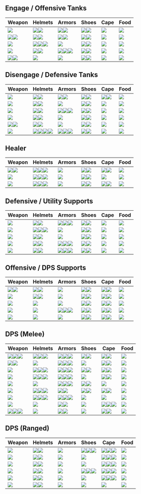 ## Engage / Offensive Tanks

| Weapon | Helmets | Armors | Shoes | Cape | Food |
|---|---|---|---|---|---|
| ![](https://render.albiononline.com/v1/item/T8_2H_HAMMER_AVALON@4.png) | ![](https://render.albiononline.com/v1/item/T8_HEAD_PLATE_SET2@4.png)![](https://render.albiononline.com/v1/item/T8_HEAD_PLATE_KEEPER@4.png) | ![](https://render.albiononline.com/v1/item/T8_ARMOR_PLATE_HELL@4.png)![](https://render.albiononline.com/v1/item/T8_ARMOR_PLATE_FEY@4.png) | ![](https://render.albiononline.com/v1/item/T8_SHOES_PLATE_UNDEAD@4.png)![](https://render.albiononline.com/v1/item/T8_SHOES_LEATHER_SET1@4.png) | ![](https://render.albiononline.com/v1/item/T8_CAPEITEM_FW_MARTLOCK@4.png) | ![](https://render.albiononline.com/v1/item/T7_MEAL_OMELETTE_AVALON@3) |
| ![](https://render.albiononline.com/v1/item/T8_MAIN_MACE@4.png)![](https://render.albiononline.com/v1/item/T8_OFF_HORN_KEEPER@4.png) | ![](https://render.albiononline.com/v1/item/T8_HEAD_PLATE_SET2@4.png)![](https://render.albiononline.com/v1/item/T8_HEAD_PLATE_KEEPER@4.png) | ![](https://render.albiononline.com/v1/item/T8_ARMOR_PLATE_HELL@4.png)![](https://render.albiononline.com/v1/item/T8_ARMOR_PLATE_FEY@4.png) | ![](https://render.albiononline.com/v1/item/T8_SHOES_PLATE_UNDEAD@4.png)![](https://render.albiononline.com/v1/item/T8_SHOES_LEATHER_SET1@4.png) | ![](https://render.albiononline.com/v1/item/T8_CAPEITEM_FW_MARTLOCK@4.png) | ![](https://render.albiononline.com/v1/item/T7_MEAL_OMELETTE_AVALON@3) |
| ![](https://render.albiononline.com/v1/item/T8_2H_SHAPESHIFTER_KEEPER@4.png) | ![](https://render.albiononline.com/v1/item/T8_HEAD_PLATE_SET2@4.png)![](https://render.albiononline.com/v1/item/T8_HEAD_LEATHER_SET3@4.png)![](https://render.albiononline.com/v1/item/T8_HEAD_PLATE_KEEPER@4.png) | ![](https://render.albiononline.com/v1/item/T8_ARMOR_PLATE_KEEPER@4.png) | ![](https://render.albiononline.com/v1/item/T8_SHOES_PLATE_UNDEAD@4.png)![](https://render.albiononline.com/v1/item/T8_SHOES_LEATHER_SET1@4.png) | ![](https://render.albiononline.com/v1/item/T8_CAPEITEM_FW_MARTLOCK@4.png) | ![](https://render.albiononline.com/v1/item/T7_MEAL_OMELETTE_AVALON@3) |
| ![](https://render.albiononline.com/v1/item/T8_2H_TWINSCYTHE_HELL@4.png) | ![](https://render.albiononline.com/v1/item/T8_HEAD_PLATE_SET1@4.png)![](https://render.albiononline.com/v1/item/T8_HEAD_CLOTH_SET2@4.png) | ![](https://render.albiononline.com/v1/item/T8_ARMOR_PLATE_HELL@4.png)![](https://render.albiononline.com/v1/item/T8_ARMOR_PLATE_KEEPER@4.png)![](https://render.albiononline.com/v1/item/T8_ARMOR_PLATE_FEY@4.png) | ![](https://render.albiononline.com/v1/item/T8_SHOES_PLATE_UNDEAD@4.png)![](https://render.albiononline.com/v1/item/T8_SHOES_LEATHER_SET1@4.png) | ![](https://render.albiononline.com/v1/item/T8_CAPEITEM_FW_MARTLOCK@4.png) | ![](https://render.albiononline.com/v1/item/T7_MEAL_OMELETTE_AVALON@3) |
| ![](https://render.albiononline.com/v1/item/T8_MAIN_ARCANESTAFF_UNDEAD@4.png)![](https://render.albiononline.com/v1/item/T8_OFF_HORN_KEEPER@4.png) | ![](https://render.albiononline.com/v1/item/T8_HEAD_LEATHER_SET3@4.png) | ![](https://render.albiononline.com/v1/item/T8_ARMOR_PLATE_KEEPER@4.png) | ![](https://render.albiononline.com/v1/item/T8_SHOES_PLATE_UNDEAD@4.png)![](https://render.albiononline.com/v1/item/T8_SHOES_LEATHER_SET1@4.png) | ![](https://render.albiononline.com/v1/item/T8_CAPEITEM_FW_MARTLOCK@4.png) | ![](https://render.albiononline.com/v1/item/T7_MEAL_OMELETTE_AVALON@3) |

## Disengage / Defensive Tanks

| Weapon | Helmets | Armors | Shoes | Cape | Food |
|---|---|---|---|---|---|
| ![](https://render.albiononline.com/v1/item/T8_2H_MACE@4.png) | ![](https://render.albiononline.com/v1/item/T8_HEAD_LEATHER_SET3@4.png)![](https://render.albiononline.com/v1/item/T8_HEAD_CLOTH_SET2@4.png) | ![](https://render.albiononline.com/v1/item/T8_ARMOR_PLATE_HELL@4.png)![](https://render.albiononline.com/v1/item/T8_ARMOR_PLATE_FEY@4.png) | ![](https://render.albiononline.com/v1/item/T8_SHOES_LEATHER_SET1@4.png)![](https://render.albiononline.com/v1/item/T8_SHOES_CLOTH_FEY@4.png) | ![](https://render.albiononline.com/v1/item/T8_CAPEITEM_FW_MARTLOCK@4.png)![](https://render.albiononline.com/v1/item/T8_CAPEITEM_FW_LYMHURST@4.png) | ![](https://render.albiononline.com/v1/item/T7_MEAL_OMELETTE_AVALON@3) |
| ![](https://render.albiononline.com/v1/item/T8_2H_ROCKSTAFF_KEEPER@4.png) | ![](https://render.albiononline.com/v1/item/T8_HEAD_LEATHER_SET3@4.png)![](https://render.albiononline.com/v1/item/T8_HEAD_CLOTH_SET2@4.png) | ![](https://render.albiononline.com/v1/item/T8_ARMOR_PLATE_FEY@4.png) | ![](https://render.albiononline.com/v1/item/T8_SHOES_LEATHER_SET1@4.png)![](https://render.albiononline.com/v1/item/T8_SHOES_CLOTH_FEY@4.png) | ![](https://render.albiononline.com/v1/item/T8_CAPEITEM_FW_MARTLOCK@4.png) | ![](https://render.albiononline.com/v1/item/T7_MEAL_OMELETTE_AVALON@3) |
| ![](https://render.albiononline.com/v1/item/T8_2H_ARCANESTAFF@4.png) | ![](https://render.albiononline.com/v1/item/T8_HEAD_LEATHER_SET3@4.png)![](https://render.albiononline.com/v1/item/T8_HEAD_CLOTH_SET2@4.png) | ![](https://render.albiononline.com/v1/item/T8_ARMOR_PLATE_HELL@4.png)![](https://render.albiononline.com/v1/item/T8_ARMOR_PLATE_FEY@4.png)![](https://render.albiononline.com/v1/item/T8_ARMOR_LEATHER_ROYAL@4.png) | ![](https://render.albiononline.com/v1/item/T8_SHOES_LEATHER_SET1@4.png)![](https://render.albiononline.com/v1/item/T8_SHOES_CLOTH_FEY@4.png) | ![](https://render.albiononline.com/v1/item/T8_CAPEITEM_FW_MARTLOCK@4.png) | ![](https://render.albiononline.com/v1/item/T7_MEAL_OMELETTE_AVALON@3) |
| ![](https://render.albiononline.com/v1/item/T8_2H_ICEGAUNTLETS_HELL@4.png) | ![](https://render.albiononline.com/v1/item/T8_HEAD_LEATHER_SET3@4.png)![](https://render.albiononline.com/v1/item/T8_HEAD_CLOTH_SET2@4.png) | ![](https://render.albiononline.com/v1/item/T8_ARMOR_PLATE_FEY@4.png) | ![](https://render.albiononline.com/v1/item/T8_SHOES_LEATHER_SET1@4.png)![](https://render.albiononline.com/v1/item/T8_SHOES_CLOTH_FEY@4.png) | ![](https://render.albiononline.com/v1/item/T8_CAPEITEM_FW_MARTLOCK@4.png) | ![](https://render.albiononline.com/v1/item/T7_MEAL_OMELETTE_AVALON@3) |
| ![](https://render.albiononline.com/v1/item/T8_MAIN_ROCKMACE_KEEPER@4.png)![](https://render.albiononline.com/v1/item/T8_OFF_HORN_KEEPER@4.png) | ![](https://render.albiononline.com/v1/item/T8_HEAD_LEATHER_SET3@4.png)![](https://render.albiononline.com/v1/item/T8_HEAD_CLOTH_SET2@4.png) | ![](https://render.albiononline.com/v1/item/T8_ARMOR_PLATE_FEY@4.png) | ![](https://render.albiononline.com/v1/item/T8_SHOES_LEATHER_SET1@4.png)![](https://render.albiononline.com/v1/item/T8_SHOES_CLOTH_FEY@4.png) | ![](https://render.albiononline.com/v1/item/T8_CAPEITEM_FW_MARTLOCK@4.png) | ![](https://render.albiononline.com/v1/item/T7_MEAL_OMELETTE_AVALON@3) |
| ![](https://render.albiononline.com/v1/item/T8_2H_DUALHAMMER_HELL@4.png) | ![](https://render.albiononline.com/v1/item/T8_HEAD_PLATE_SET2@4.png)![](https://render.albiononline.com/v1/item/T8_HEAD_LEATHER_SET3@4.png)![](https://render.albiononline.com/v1/item/T8_HEAD_PLATE_KEEPER@4.png)![](https://render.albiononline.com/v1/item/T8_HEAD_CLOTH_SET2@4.png) | ![](https://render.albiononline.com/v1/item/T8_ARMOR_PLATE_HELL@4.png)![](https://render.albiononline.com/v1/item/T8_ARMOR_PLATE_FEY@4.png)![](https://render.albiononline.com/v1/item/T8_ARMOR_PLATE_KEEPER@4.png) | ![](https://render.albiononline.com/v1/item/T8_SHOES_LEATHER_SET1@4.png)![](https://render.albiononline.com/v1/item/T8_SHOES_CLOTH_FEY@4.png) | ![](https://render.albiononline.com/v1/item/T8_CAPEITEM_FW_MARTLOCK@4.png) | ![](https://render.albiononline.com/v1/item/T7_MEAL_OMELETTE_AVALON@3) |

## Healer

| Weapon | Helmets | Armors | Shoes | Cape | Food |
|---|---|---|---|---|---|
| ![](https://render.albiononline.com/v1/item/T8_MAIN_HOLYSTAFF_AVALON@4.png)![](https://render.albiononline.com/v1/item/T8_OFF_HORN_KEEPER@4.png) | ![](https://render.albiononline.com/v1/item/T8_HEAD_PLATE_SET2@4.png)![](https://render.albiononline.com/v1/item/T8_HEAD_CLOTH_SET2@4.png)![](https://render.albiononline.com/v1/item/T8_HEAD_LEATHER_SET3@4.png) | ![](https://render.albiononline.com/v1/item/T8_ARMOR_CLOTH_SET2@4.png) | ![](https://render.albiononline.com/v1/item/T8_SHOES_PLATE_UNDEAD@4.png)![](https://render.albiononline.com/v1/item/T8_SHOES_LEATHER_SET1@4.png) | ![](https://render.albiononline.com/v1/item/T8_CAPEITEM_FW_LYMHURST@4.png)![](https://render.albiononline.com/v1/item/T8_CAPEITEM_FW_MARTLOCK@4.png) | ![](https://render.albiononline.com/v1/item/T7_MEAL_OMELETTE_FISH@3) |
| ![](https://render.albiononline.com/v1/item/T8_2H_NATURESTAFF_HELL@4.png) | ![](https://render.albiononline.com/v1/item/T8_HEAD_PLATE_SET2@4.png)![](https://render.albiononline.com/v1/item/T8_HEAD_CLOTH_SET2@4.png)![](https://render.albiononline.com/v1/item/T8_HEAD_LEATHER_SET3@4.png) | ![](https://render.albiononline.com/v1/item/T8_ARMOR_CLOTH_SET2@4.png) | ![](https://render.albiononline.com/v1/item/T8_SHOES_PLATE_UNDEAD@4.png)![](https://render.albiononline.com/v1/item/T8_SHOES_LEATHER_SET1@4.png) | ![](https://render.albiononline.com/v1/item/T8_CAPEITEM_FW_MARTLOCK@4.png) | ![](https://render.albiononline.com/v1/item/T7_MEAL_OMELETTE_FISH@3) |
| ![](https://render.albiononline.com/v1/item/T8_2H_HOLYSTAFF_HELL@4.png) | ![](https://render.albiononline.com/v1/item/T8_HEAD_PLATE_SET2@4.png)![](https://render.albiononline.com/v1/item/T8_HEAD_CLOTH_SET2@4.png)![](https://render.albiononline.com/v1/item/T8_HEAD_LEATHER_SET3@4.png) | ![](https://render.albiononline.com/v1/item/T8_ARMOR_CLOTH_SET2@4.png) | ![](https://render.albiononline.com/v1/item/T8_SHOES_PLATE_UNDEAD@4.png)![](https://render.albiononline.com/v1/item/T8_SHOES_LEATHER_SET1@4.png) | ![](https://render.albiononline.com/v1/item/T8_CAPEITEM_FW_LYMHURST@4.png)![](https://render.albiononline.com/v1/item/T8_CAPEITEM_FW_MARTLOCK@4.png) | ![](https://render.albiononline.com/v1/item/T7_MEAL_OMELETTE_FISH@3) |

## Defensive / Utility Supports

| Weapon | Helmets | Armors | Shoes | Cape | Food |
|---|---|---|---|---|---|
| ![](https://render.albiononline.com/v1/item/T8_2H_DUALMACE_AVALON@4.png) | ![](https://render.albiononline.com/v1/item/T8_HEAD_LEATHER_SET3@4.png)![](https://render.albiononline.com/v1/item/T8_HEAD_CLOTH_SET2@4.png) | ![](https://render.albiononline.com/v1/item/T8_ARMOR_PLATE_KEEPER@4.png)![](https://render.albiononline.com/v1/item/T8_ARMOR_PLATE_FEY@4.png)![](https://render.albiononline.com/v1/item/T8_ARMOR_PLATE_HELL@4.png) | ![](https://render.albiononline.com/v1/item/T8_SHOES_PLATE_UNDEAD@4.png)![](https://render.albiononline.com/v1/item/T8_SHOES_LEATHER_SET1@4.png) | ![](https://render.albiononline.com/v1/item/T8_CAPEITEM_FW_MARTLOCK@4.png) | ![](https://render.albiononline.com/v1/item/T7_MEAL_OMELETTE_AVALON@3) |
| ![](https://render.albiononline.com/v1/item/T8_2H_ENIGMATICSTAFF@4.png) | ![](https://render.albiononline.com/v1/item/T8_HEAD_CLOTH_SET2@4.png)![](https://render.albiononline.com/v1/item/T8_HEAD_LEATHER_SET3@4.png)![](https://render.albiononline.com/v1/item/T8_HEAD_CLOTH_FEY@4.png) | ![](https://render.albiononline.com/v1/item/T8_ARMOR_PLATE_KEEPER@4.png) | ![](https://render.albiononline.com/v1/item/T8_SHOES_PLATE_UNDEAD@4.png)![](https://render.albiononline.com/v1/item/T8_SHOES_LEATHER_SET1@4.png) | ![](https://render.albiononline.com/v1/item/T8_CAPEITEM_FW_MARTLOCK@4.png) | ![](https://render.albiononline.com/v1/item/T7_MEAL_OMELETTE_AVALON@3) |
| ![](https://render.albiononline.com/v1/item/T8_2H_ENIGMATICORB_MORGANA@4.png) | ![](https://render.albiononline.com/v1/item/T8_HEAD_LEATHER_SET3@4.png)![](https://render.albiononline.com/v1/item/T8_HEAD_CLOTH_SET2@4.png) | ![](https://render.albiononline.com/v1/item/T8_ARMOR_PLATE_KEEPER@4.png) | ![](https://render.albiononline.com/v1/item/T8_SHOES_PLATE_UNDEAD@4.png)![](https://render.albiononline.com/v1/item/T8_SHOES_LEATHER_SET1@4.png) | ![](https://render.albiononline.com/v1/item/T8_CAPEITEM_FW_MARTLOCK@4.png) | ![](https://render.albiononline.com/v1/item/T7_MEAL_OMELETTE_AVALON@3) |
| ![](https://render.albiononline.com/v1/item/T8_2H_ARCANESTAFF_HELL@4.png) | ![](https://render.albiononline.com/v1/item/T8_HEAD_LEATHER_SET3@4.png)![](https://render.albiononline.com/v1/item/T8_HEAD_CLOTH_SET2@4.png) | ![](https://render.albiononline.com/v1/item/T8_ARMOR_PLATE_HELL@4.png)![](https://render.albiononline.com/v1/item/T8_ARMOR_PLATE_FEY@4.png)![](https://render.albiononline.com/v1/item/T8_ARMOR_LEATHER_ROYAL@4.png) | ![](https://render.albiononline.com/v1/item/T8_SHOES_PLATE_UNDEAD@4.png)![](https://render.albiononline.com/v1/item/T8_SHOES_LEATHER_SET1@4.png) | ![](https://render.albiononline.com/v1/item/T8_CAPEITEM_FW_MARTLOCK@4.png) | ![](https://render.albiononline.com/v1/item/T7_MEAL_OMELETTE_AVALON@3) |
| ![](https://render.albiononline.com/v1/item/T8_2H_SHAPESHIFTER_SET2@4.png) | ![](https://render.albiononline.com/v1/item/T8_HEAD_LEATHER_SET3@4.png)![](https://render.albiononline.com/v1/item/T8_HEAD_CLOTH_SET2@4.png) | ![](https://render.albiononline.com/v1/item/T8_ARMOR_PLATE_KEEPER@4.png)![](https://render.albiononline.com/v1/item/T8_ARMOR_PLATE_FEY@4.png)![](https://render.albiononline.com/v1/item/T8_ARMOR_LEATHER_ROYAL@4.png) | ![](https://render.albiononline.com/v1/item/T8_SHOES_PLATE_UNDEAD@4.png)![](https://render.albiononline.com/v1/item/T8_SHOES_LEATHER_SET1@4.png) | ![](https://render.albiononline.com/v1/item/T8_CAPEITEM_FW_MARTLOCK@4.png) | ![](https://render.albiononline.com/v1/item/T7_MEAL_OMELETTE_AVALON@3) |

## Offensive / DPS Supports

| Weapon | Helmets | Armors | Shoes | Cape | Food |
|---|---|---|---|---|---|
| ![](https://render.albiononline.com/v1/item/T8_MAIN_CURSEDSTAFF_UNDEAD@4.png)![](https://render.albiononline.com/v1/item/T8_OFF_HORN_KEEPER@4.png) | ![](https://render.albiononline.com/v1/item/T8_HEAD_LEATHER_SET3@4.png)![](https://render.albiononline.com/v1/item/T8_HEAD_CLOTH_SET2@4.png) | ![](https://render.albiononline.com/v1/item/T8_ARMOR_PLATE_HELL@4.png) | ![](https://render.albiononline.com/v1/item/T8_SHOES_PLATE_UNDEAD@4.png)![](https://render.albiononline.com/v1/item/T8_SHOES_LEATHER_SET1@4.png) | ![](https://render.albiononline.com/v1/item/T8_CAPEITEM_FW_MARTLOCK@4.png)![](https://render.albiononline.com/v1/item/T8_CAPEITEM_FW_FORTSTERLING@4.png) | ![](https://render.albiononline.com/v1/item/T7_MEAL_OMELETTE_AVALON@3) |
| ![](https://render.albiononline.com/v1/item/T8_2H_CURSEDSTAFF_MORGANA@4.png) | ![](https://render.albiononline.com/v1/item/T8_HEAD_LEATHER_SET3@4.png)![](https://render.albiononline.com/v1/item/T8_HEAD_CLOTH_FEY@4.png) | ![](https://render.albiononline.com/v1/item/T8_ARMOR_CLOTH_SET1@4.png) | ![](https://render.albiononline.com/v1/item/T8_SHOES_PLATE_UNDEAD@4.png)![](https://render.albiononline.com/v1/item/T8_SHOES_LEATHER_SET1@4.png) | ![](https://render.albiononline.com/v1/item/T8_CAPEITEM_FW_MARTLOCK@4.png)![](https://render.albiononline.com/v1/item/T8_CAPEITEM_FW_FORTSTERLING@4.png) | ![](https://render.albiononline.com/v1/item/T7_MEAL_OMELETTE_AVALON@3) |
| ![](https://render.albiononline.com/v1/item/T8_2H_AXE_AVALON@4.png) | ![](https://render.albiononline.com/v1/item/T8_HEAD_LEATHER_SET3@4.png) | ![](https://render.albiononline.com/v1/item/T8_ARMOR_PLATE_KEEPER@4.png) | ![](https://render.albiononline.com/v1/item/T8_SHOES_PLATE_UNDEAD@4.png)![](https://render.albiononline.com/v1/item/T8_SHOES_LEATHER_SET1@4.png) | ![](https://render.albiononline.com/v1/item/T8_CAPEITEM_FW_MARTLOCK@4.png)![](https://render.albiononline.com/v1/item/T8_CAPEITEM_FW_FORTSTERLING@4.png) | ![](https://render.albiononline.com/v1/item/T7_MEAL_OMELETTE_AVALON@3) |
| ![](https://render.albiononline.com/v1/item/T8_2H_CLEAVER_HELL@4.png) | ![](https://render.albiononline.com/v1/item/T8_HEAD_LEATHER_SET3@4.png) | ![](https://render.albiononline.com/v1/item/T8_ARMOR_PLATE_HELL@4.png)![](https://render.albiononline.com/v1/item/T8_ARMOR_PLATE_KEEPER@4.png)![](https://render.albiononline.com/v1/item/T8_ARMOR_PLATE_FEY@4.png) | ![](https://render.albiononline.com/v1/item/T8_SHOES_PLATE_UNDEAD@4.png)![](https://render.albiononline.com/v1/item/T8_SHOES_LEATHER_SET1@4.png) | ![](https://render.albiononline.com/v1/item/T8_CAPEITEM_FW_MARTLOCK@4.png)![](https://render.albiononline.com/v1/item/T8_CAPEITEM_FW_FORTSTERLING@4.png) | ![](https://render.albiononline.com/v1/item/T7_MEAL_OMELETTE_AVALON@3) |
| ![](https://render.albiononline.com/v1/item/T8_2H_HARPOON_HELL@4.png) | ![](https://render.albiononline.com/v1/item/T8_HEAD_LEATHER_SET3@4.png) | ![](https://render.albiononline.com/v1/item/T8_ARMOR_LEATHER_HELL@4.png) | ![](https://render.albiononline.com/v1/item/T8_SHOES_PLATE_UNDEAD@4.png)![](https://render.albiononline.com/v1/item/T8_SHOES_LEATHER_SET1@4.png) | ![](https://render.albiononline.com/v1/item/T8_CAPEITEM_FW_MARTLOCK@4.png)![](https://render.albiononline.com/v1/item/T8_CAPEITEM_FW_FORTSTERLING@4.png) | ![](https://render.albiononline.com/v1/item/T7_MEAL_OMELETTE_AVALON@3) |

## DPS (Melee)

| Weapon | Helmets | Armors | Shoes | Cape | Food |
|---|---|---|---|---|---|
| ![](https://render.albiononline.com/v1/item/T8_MAIN_DAGGER_HELL@4.png)![](https://render.albiononline.com/v1/item/T8_OFF_DEMONSKULL_HELL@4.png)![](https://render.albiononline.com/v1/item/T8_OFF_SPIKEDSHIELD_MORGANA@4.png) | ![](https://render.albiononline.com/v1/item/T8_HEAD_LEATHER_ROYAL@4.png)![](https://render.albiononline.com/v1/item/T8_HEAD_LEATHER_UNDEAD@4.png)![](https://render.albiononline.com/v1/item/T8_HEAD_LEATHER_MORGANA@4.png) | ![](https://render.albiononline.com/v1/item/T8_ARMOR_LEATHER_HELL@4.png)![](https://render.albiononline.com/v1/item/T8_ARMOR_LEATHER_FEY@4.png)![](https://render.albiononline.com/v1/item/T8_ARMOR_CLOTH_SET2@4.png) | ![](https://render.albiononline.com/v1/item/T8_SHOES_PLATE_UNDEAD@4.png)![](https://render.albiononline.com/v1/item/T8_SHOES_CLOTH_ROYAL@4.png) | ![](https://render.albiononline.com/v1/item/T8_CAPEITEM_FW_LYMHURST@4.png)![](https://render.albiononline.com/v1/item/T8_CAPEITEM_FW_MARTLOCK@4.png) | ![](https://render.albiononline.com/v1/item/T8_MEAL_STEW@3) |
| ![](https://render.albiononline.com/v1/item/T8_MAIN_SCIMITAR_MORGANA@4.png)![](https://render.albiononline.com/v1/item/T8_OFF_DEMONSKULL_HELL@4.png) | ![](https://render.albiononline.com/v1/item/T8_HEAD_CLOTH_AVALON@4.png) | ![](https://render.albiononline.com/v1/item/T8_ARMOR_LEATHER_HELL@4.png)![](https://render.albiononline.com/v1/item/T8_ARMOR_LEATHER_FEY@4.png)![](https://render.albiononline.com/v1/item/T8_ARMOR_LEATHER_AVALON@4.png) | ![](https://render.albiononline.com/v1/item/T8_SHOES_CLOTH_ROYAL@4.png) | ![](https://render.albiononline.com/v1/item/T8_CAPEITEM_FW_LYMHURST@4.png)![](https://render.albiononline.com/v1/item/T8_CAPEITEM_FW_MARTLOCK@4.png) | ![](https://render.albiononline.com/v1/item/T8_MEAL_STEW@3) |
| ![](https://render.albiononline.com/v1/item/T8_2H_KNUCKLES_AVALON@4.png) | ![](https://render.albiononline.com/v1/item/T8_HEAD_PLATE_SET2@4.png)![](https://render.albiononline.com/v1/item/T8_HEAD_LEATHER_SET3@4.png)![](https://render.albiononline.com/v1/item/T8_HEAD_LEATHER_UNDEAD@4.png) | ![](https://render.albiononline.com/v1/item/T8_ARMOR_LEATHER_HELL@4.png)![](https://render.albiononline.com/v1/item/T8_ARMOR_LEATHER_FEY@4.png)![](https://render.albiononline.com/v1/item/T8_ARMOR_CLOTH_SET2@4.png) | ![](https://render.albiononline.com/v1/item/T8_SHOES_PLATE_UNDEAD@4.png)![](https://render.albiononline.com/v1/item/T8_SHOES_CLOTH_ROYAL@4.png) | ![](https://render.albiononline.com/v1/item/T8_CAPEITEM_FW_LYMHURST@4.png)![](https://render.albiononline.com/v1/item/T8_CAPEITEM_FW_MARTLOCK@4.png) | ![](https://render.albiononline.com/v1/item/T8_MEAL_STEW@3) |
| ![](https://render.albiononline.com/v1/item/T8_2H_KNUCKLES_SET3@4.png) | ![](https://render.albiononline.com/v1/item/T8_HEAD_PLATE_SET2@4.png)![](https://render.albiononline.com/v1/item/T8_HEAD_LEATHER_SET3@4.png)![](https://render.albiononline.com/v1/item/T8_HEAD_LEATHER_UNDEAD@4.png) | ![](https://render.albiononline.com/v1/item/T8_ARMOR_LEATHER_HELL@4.png)![](https://render.albiononline.com/v1/item/T8_ARMOR_LEATHER_FEY@4.png)![](https://render.albiononline.com/v1/item/T8_ARMOR_CLOTH_SET2@4.png) | ![](https://render.albiononline.com/v1/item/T8_SHOES_PLATE_UNDEAD@4.png) | ![](https://render.albiononline.com/v1/item/T8_CAPEITEM_FW_LYMHURST@4.png)![](https://render.albiononline.com/v1/item/T8_CAPEITEM_FW_MARTLOCK@4.png) | ![](https://render.albiononline.com/v1/item/T8_MEAL_STEW@3) |
| ![](https://render.albiononline.com/v1/item/T8_2H_KNUCKLES_HELL@4.png) | ![](https://render.albiononline.com/v1/item/T8_HEAD_CLOTH_AVALON@4.png) | ![](https://render.albiononline.com/v1/item/T8_ARMOR_LEATHER_AVALON@4.png)![](https://render.albiononline.com/v1/item/T8_ARMOR_LEATHER_SET3@4.png)![](https://render.albiononline.com/v1/item/T8_ARMOR_CLOTH_SET2@4.png) | ![](https://render.albiononline.com/v1/item/T8_SHOES_PLATE_UNDEAD@4.png)![](https://render.albiononline.com/v1/item/T8_SHOES_CLOTH_FEY@4.png) | ![](https://render.albiononline.com/v1/item/T8_CAPEITEM_MORGANA@4.png) | ![](https://render.albiononline.com/v1/item/T8_MEAL_STEW@3) |
| ![](https://render.albiononline.com/v1/item/T8_2H_HALBERD@4.png) | ![](https://render.albiononline.com/v1/item/T8_HEAD_PLATE_SET2@4.png)![](https://render.albiononline.com/v1/item/T8_HEAD_LEATHER_SET3@4.png)![](https://render.albiononline.com/v1/item/T8_HEAD_LEATHER_UNDEAD@4.png) | ![](https://render.albiononline.com/v1/item/T8_ARMOR_LEATHER_HELL@4.png)![](https://render.albiononline.com/v1/item/T8_ARMOR_LEATHER_FEY@4.png) | ![](https://render.albiononline.com/v1/item/T8_SHOES_PLATE_UNDEAD@4.png)![](https://render.albiononline.com/v1/item/T8_SHOES_CLOTH_ROYAL@4.png) | ![](https://render.albiononline.com/v1/item/T8_CAPEITEM_FW_LYMHURST@4.png)![](https://render.albiononline.com/v1/item/T8_CAPEITEM_FW_MARTLOCK@4.png) | ![](https://render.albiononline.com/v1/item/T8_MEAL_STEW@3) |
| ![](https://render.albiononline.com/v1/item/T8_2H_DAGGER_KATAR_AVALON@4.png) | ![](https://render.albiononline.com/v1/item/T8_HEAD_PLATE_SET2@4.png)![](https://render.albiononline.com/v1/item/T8_HEAD_LEATHER_SET3@4.png)![](https://render.albiononline.com/v1/item/T8_HEAD_LEATHER_UNDEAD@4.png) | ![](https://render.albiononline.com/v1/item/T8_ARMOR_LEATHER_HELL@4.png)![](https://render.albiononline.com/v1/item/T8_ARMOR_LEATHER_FEY@4.png)![](https://render.albiononline.com/v1/item/T8_ARMOR_CLOTH_SET2@4.png) | ![](https://render.albiononline.com/v1/item/T8_SHOES_PLATE_UNDEAD@4.png) | ![](https://render.albiononline.com/v1/item/T8_CAPEITEM_FW_LYMHURST@4.png) | ![](https://render.albiononline.com/v1/item/T8_MEAL_STEW@3) |
| ![](https://render.albiononline.com/v1/item/T8_2H_DUALSCIMITAR_UNDEAD@4.png) | ![](https://render.albiononline.com/v1/item/T8_HEAD_LEATHER_ROYAL@4.png) | ![](https://render.albiononline.com/v1/item/T8_ARMOR_CLOTH_SET2@4.png)![](https://render.albiononline.com/v1/item/T8_ARMOR_LEATHER_FEY@4.png) | ![](https://render.albiononline.com/v1/item/T8_SHOES_CLOTH_SET2@4.png) | ![](https://render.albiononline.com/v1/item/T8_CAPEITEM_KEEPER@4.png)![](https://render.albiononline.com/v1/item/T8_CAPEITEM_FW_MARTLOCK@4.png)![](https://render.albiononline.com/v1/item/T8_CAPEITEM_FW_LYMHURST@4.png) | ![](https://render.albiononline.com/v1/item/T8_MEAL_STEW@3) |
| ![](https://render.albiononline.com/v1/item/T8_MAIN_RAPIER_MORGANA@4.png)![](https://render.albiononline.com/v1/item/T8_OFF_DEMONSKULL_HELL@4.png)![](https://render.albiononline.com/v1/item/T8_OFF_SPIKEDSHIELD_MORGANA@4.png) | ![](https://render.albiononline.com/v1/item/T8_HEAD_LEATHER_MORGANA@4.png) | ![](https://render.albiononline.com/v1/item/T8_ARMOR_LEATHER_HELL@4.png)![](https://render.albiononline.com/v1/item/T8_ARMOR_LEATHER_FEY@4.png) | ![](https://render.albiononline.com/v1/item/T8_SHOES_CLOTH_ROYAL@4.png) | ![](https://render.albiononline.com/v1/item/T8_CAPEITEM_FW_LYMHURST@4.png)![](https://render.albiononline.com/v1/item/T8_CAPEITEM_FW_MARTLOCK@4.png) | ![](https://render.albiononline.com/v1/item/T8_MEAL_STEW@3) |

## DPS (Ranged)

| Weapon | Helmets | Armors | Shoes | Cape | Food |
|---|---|---|---|---|---|
| ![](https://render.albiononline.com/v1/item/T8_2H_BOW_AVALON@4.png) | ![](https://render.albiononline.com/v1/item/T8_HEAD_LEATHER_SET3@4.png)![](https://render.albiononline.com/v1/item/T8_HEAD_LEATHER_ROYAL@4.png) | ![](https://render.albiononline.com/v1/item/T8_ARMOR_CLOTH_SET2@4.png) | ![](https://render.albiononline.com/v1/item/T8_SHOES_PLATE_UNDEAD@4.png)![](https://render.albiononline.com/v1/item/T8_SHOES_LEATHER_SET1@4.png)![](https://render.albiononline.com/v1/item/T8_SHOES_CLOTH_ROYAL@4.png) | ![](https://render.albiononline.com/v1/item/T8_CAPEITEM_FW_FORTSTERLING@4.png)![](https://render.albiononline.com/v1/item/T8_CAPEITEM_FW_MARTLOCK@4.png)![](https://render.albiononline.com/v1/item/T8_CAPEITEM_FW_LYMHURST@4.png) | ![](https://render.albiononline.com/v1/item/T8_MEAL_STEW@3) |
| ![](https://render.albiononline.com/v1/item/T8_2H_FIRESTAFF_HELL@4.png) | ![](https://render.albiononline.com/v1/item/T8_HEAD_LEATHER_SET3@4.png)![](https://render.albiononline.com/v1/item/T8_HEAD_LEATHER_ROYAL@4.png) | ![](https://render.albiononline.com/v1/item/T8_ARMOR_CLOTH_SET1@4.png) | ![](https://render.albiononline.com/v1/item/T8_SHOES_CLOTH_ROYAL@4.png) | ![](https://render.albiononline.com/v1/item/T8_CAPEITEM_FW_FORTSTERLING@4.png)![](https://render.albiononline.com/v1/item/T8_CAPEITEM_FW_MARTLOCK@4.png)![](https://render.albiononline.com/v1/item/T8_CAPEITEM_FW_LYMHURST@4.png) | ![](https://render.albiononline.com/v1/item/T8_MEAL_STEW@3) |
| ![](https://render.albiononline.com/v1/item/T8_2H_CROSSBOWLARGE_MORGANA@4.png) | ![](https://render.albiononline.com/v1/item/T8_HEAD_CLOTH_FEY@4.png)![](https://render.albiononline.com/v1/item/T8_HEAD_LEATHER_FEY@4.png) | ![](https://render.albiononline.com/v1/item/T8_ARMOR_CLOTH_SET2@4.png) | ![](https://render.albiononline.com/v1/item/T8_SHOES_CLOTH_ROYAL@4.png) | ![](https://render.albiononline.com/v1/item/T8_CAPEITEM_FW_FORTSTERLING@4.png)![](https://render.albiononline.com/v1/item/T8_CAPEITEM_FW_MARTLOCK@4.png)![](https://render.albiononline.com/v1/item/T8_CAPEITEM_FW_LYMHURST@4.png) | ![](https://render.albiononline.com/v1/item/T8_MEAL_STEW@3) |
| ![](https://render.albiononline.com/v1/item/T8_2H_ICECRYSTAL_UNDEAD@4.png) | ![](https://render.albiononline.com/v1/item/T8_HEAD_LEATHER_SET3@4.png)![](https://render.albiononline.com/v1/item/T8_HEAD_LEATHER_ROYAL@4.png) | ![](https://render.albiononline.com/v1/item/T8_ARMOR_CLOTH_SET2@4.png) | ![](https://render.albiononline.com/v1/item/T8_SHOES_PLATE_UNDEAD@4.png)![](https://render.albiononline.com/v1/item/T8_SHOES_LEATHER_SET1@4.png)![](https://render.albiononline.com/v1/item/T8_SHOES_CLOTH_ROYAL@4.png) | ![](https://render.albiononline.com/v1/item/T8_CAPEITEM_FW_FORTSTERLING@4.png)![](https://render.albiononline.com/v1/item/T8_CAPEITEM_FW_MARTLOCK@4.png)![](https://render.albiononline.com/v1/item/T8_CAPEITEM_FW_LYMHURST@4.png) | ![](https://render.albiononline.com/v1/item/T8_MEAL_STEW@3) |
| ![](https://render.albiononline.com/v1/item/T8_2H_SHAPESHIFTER_AVALON@4.png) | ![](https://render.albiononline.com/v1/item/T8_HEAD_LEATHER_SET3@4.png)![](https://render.albiononline.com/v1/item/T8_HEAD_LEATHER_ROYAL@4.png) | ![](https://render.albiononline.com/v1/item/T8_ARMOR_LEATHER_AVALON@4.png) | ![](https://render.albiononline.com/v1/item/T8_SHOES_LEATHER_MORGANA@4.png) | ![](https://render.albiononline.com/v1/item/T8_CAPEITEM_FW_FORTSTERLING@4.png)![](https://render.albiononline.com/v1/item/T8_CAPEITEM_FW_MARTLOCK@4.png)![](https://render.albiononline.com/v1/item/T8_CAPEITEM_FW_LYMHURST@4.png) | ![](https://render.albiononline.com/v1/item/T8_MEAL_STEW@3) |
| ![](https://render.albiononline.com/v1/item/T8_2H_LONGBOW@4.png) | ![](https://render.albiononline.com/v1/item/T8_HEAD_PLATE_SET2@4.png)![](https://render.albiononline.com/v1/item/T8_HEAD_LEATHER_FEY@4.png) | ![](https://render.albiononline.com/v1/item/T8_ARMOR_CLOTH_SET2@4.png) | ![](https://render.albiononline.com/v1/item/T8_SHOES_CLOTH_ROYAL@4.png) | ![](https://render.albiononline.com/v1/item/T8_CAPEITEM_FW_MARTLOCK@4.png) | ![](https://render.albiononline.com/v1/item/T8_MEAL_STEW@3) |
